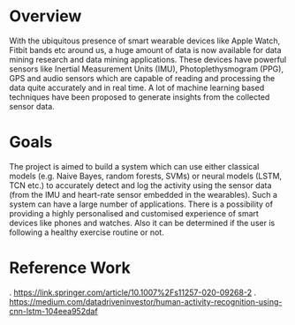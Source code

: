 # Overview

With the ubiquitous presence of smart wearable devices like Apple Watch, Fitbit bands etc around us, a huge amount of data is now available for data mining research and data mining applications. These devices have powerful sensors like Inertial Measurement Units (IMU), Photoplethysmogram (PPG), GPS and audio sensors which are capable of reading and processing the data quite accurately and in real time. A lot of machine learning based techniques have been proposed to generate insights from the collected sensor data.

# Goals
The project is aimed to build a system which can use either classical models (e.g. Naive Bayes, random forests, SVMs) or neural models (LSTM, TCN etc.) to accurately detect and log the activity using the sensor data (from the IMU and heart-rate sensor embedded in the wearables). Such a system can have a large number of applications. There is a possibility of providing a highly personalised and customised experience of smart devices like phones and watches. Also it can be determined if the user is following a healthy exercise routine or not.

# Reference Work
. https://link.springer.com/article/10.1007%2Fs11257-020-09268-2
. https://medium.com/datadriveninvestor/human-activity-recognition-using-cnn-lstm-104eea952daf